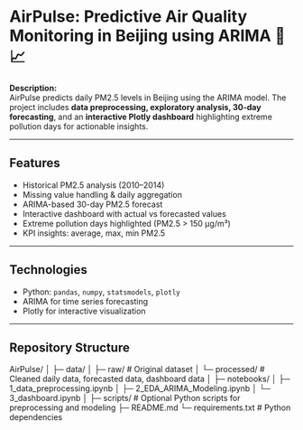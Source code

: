 # AirPulse: Predictive Air Quality Monitoring in Beijing using ARIMA 🌆📈

**Description:**  
AirPulse predicts daily PM2.5 levels in Beijing using the ARIMA model. The project includes **data preprocessing, exploratory analysis, 30-day forecasting**, and an **interactive Plotly dashboard** highlighting extreme pollution days for actionable insights.

---

## Features
- Historical PM2.5 analysis (2010–2014)  
- Missing value handling & daily aggregation  
- ARIMA-based 30-day PM2.5 forecast  
- Interactive dashboard with actual vs forecasted values  
- Extreme pollution days highlighted (PM2.5 > 150 µg/m³)  
- KPI insights: average, max, min PM2.5  

---

## Technologies
- Python: `pandas`, `numpy`, `statsmodels`, `plotly`  
- ARIMA for time series forecasting  
- Plotly for interactive visualization  

---

## Repository Structure
AirPulse/
│
├─ data/
│ ├─ raw/ # Original dataset
│ └─ processed/ # Cleaned daily data, forecasted data, dashboard data
│
├─ notebooks/
│ ├─ 1_data_preprocessing.ipynb
│ ├─ 2_EDA_ARIMA_Modeling.ipynb
│ └─ 3_dashboard.ipynb
│
├─ scripts/ # Optional Python scripts for preprocessing and modeling
├─ README.md
└─ requirements.txt # Python dependencies

